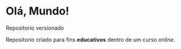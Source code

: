 # Olá, Mundo!
 Repositorio versionado

Repositorio criado para fins **educativos** dentro de um curso *online*.
